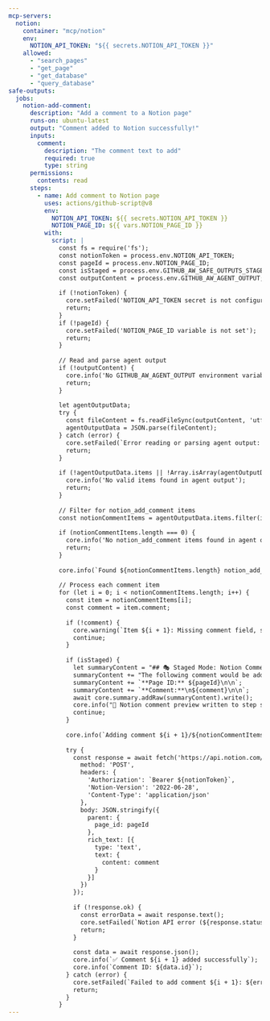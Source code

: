 ```yaml
---
mcp-servers:
  notion:
    container: "mcp/notion"
    env:
      NOTION_API_TOKEN: "${{ secrets.NOTION_API_TOKEN }}"
    allowed:
      - "search_pages"
      - "get_page"
      - "get_database"
      - "query_database"
safe-outputs:
  jobs:
    notion-add-comment:
      description: "Add a comment to a Notion page"
      runs-on: ubuntu-latest
      output: "Comment added to Notion successfully!"
      inputs:
        comment:
          description: "The comment text to add"
          required: true
          type: string
      permissions:
        contents: read
      steps:
        - name: Add comment to Notion page
          uses: actions/github-script@v8
          env:
            NOTION_API_TOKEN: ${{ secrets.NOTION_API_TOKEN }}
            NOTION_PAGE_ID: ${{ vars.NOTION_PAGE_ID }}
          with:
            script: |
              const fs = require('fs');
              const notionToken = process.env.NOTION_API_TOKEN;
              const pageId = process.env.NOTION_PAGE_ID;
              const isStaged = process.env.GITHUB_AW_SAFE_OUTPUTS_STAGED === 'true';
              const outputContent = process.env.GITHUB_AW_AGENT_OUTPUT;
              
              if (!notionToken) {
                core.setFailed('NOTION_API_TOKEN secret is not configured');
                return;
              }
              if (!pageId) {
                core.setFailed('NOTION_PAGE_ID variable is not set');
                return;
              }
              
              // Read and parse agent output
              if (!outputContent) {
                core.info('No GITHUB_AW_AGENT_OUTPUT environment variable found');
                return;
              }
              
              let agentOutputData;
              try {
                const fileContent = fs.readFileSync(outputContent, 'utf8');
                agentOutputData = JSON.parse(fileContent);
              } catch (error) {
                core.setFailed(`Error reading or parsing agent output: ${error instanceof Error ? error.message : String(error)}`);
                return;
              }
              
              if (!agentOutputData.items || !Array.isArray(agentOutputData.items)) {
                core.info('No valid items found in agent output');
                return;
              }
              
              // Filter for notion_add_comment items
              const notionCommentItems = agentOutputData.items.filter(item => item.type === 'notion_add_comment');
              
              if (notionCommentItems.length === 0) {
                core.info('No notion_add_comment items found in agent output');
                return;
              }
              
              core.info(`Found ${notionCommentItems.length} notion_add_comment item(s)`);
              
              // Process each comment item
              for (let i = 0; i < notionCommentItems.length; i++) {
                const item = notionCommentItems[i];
                const comment = item.comment;
                
                if (!comment) {
                  core.warning(`Item ${i + 1}: Missing comment field, skipping`);
                  continue;
                }
                
                if (isStaged) {
                  let summaryContent = "## 🎭 Staged Mode: Notion Comment Preview\n\n";
                  summaryContent += "The following comment would be added to Notion if staged mode was disabled:\n\n";
                  summaryContent += `**Page ID:** ${pageId}\n\n`;
                  summaryContent += `**Comment:**\n${comment}\n\n`;
                  await core.summary.addRaw(summaryContent).write();
                  core.info("📝 Notion comment preview written to step summary");
                  continue;
                }
                
                core.info(`Adding comment ${i + 1}/${notionCommentItems.length} to Notion page: ${pageId}`);
                
                try {
                  const response = await fetch('https://api.notion.com/v1/comments', {
                    method: 'POST',
                    headers: {
                      'Authorization': `Bearer ${notionToken}`,
                      'Notion-Version': '2022-06-28',
                      'Content-Type': 'application/json'
                    },
                    body: JSON.stringify({
                      parent: {
                        page_id: pageId
                      },
                      rich_text: [{
                        type: 'text',
                        text: {
                          content: comment
                        }
                      }]
                    })
                  });
                  
                  if (!response.ok) {
                    const errorData = await response.text();
                    core.setFailed(`Notion API error (${response.status}): ${errorData}`);
                    return;
                  }
                  
                  const data = await response.json();
                  core.info(`✅ Comment ${i + 1} added successfully`);
                  core.info(`Comment ID: ${data.id}`);
                } catch (error) {
                  core.setFailed(`Failed to add comment ${i + 1}: ${error instanceof Error ? error.message : String(error)}`);
                  return;
                }
              }
---
```

<!--
## Notion Integration

This shared configuration provides Notion MCP server integration with read-only tools and a custom safe-job for adding comments to Notion pages.

### Configuration

- `NOTION_API_TOKEN` secret must be set in the repository settings with a Notion integration token that has access to the relevant pages/databases.
- `NOTION_PAGE_ID` environment variable must be set in the workflow or repository settings to specify the target Notion page for adding comments.

### Available Notion MCP Tools (Read-Only)

- `search_pages`: Search for Notion pages
- `get_page`: Get details of a specific page
- `get_database`: Get database schema
- `query_database`: Query database content

### Safe Job: notion-add-comment

The `notion_add_comment` safe-job allows the agentic workflow to add comments to Notion pages through the Notion API.
Requires the **insert comment** access on the token.

**Required Inputs:**
- `comment`: The comment text to add
-->